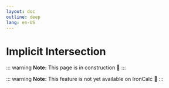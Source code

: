 ```yaml
---
layout: doc
outline: deep
lang: en-US
---
```


# Implicit Intersection

::: warning
**Note:** This page is in construction 🚧
:::

::: warning
**Note:** This feature is not yet available on IronCalc 🚧
:::